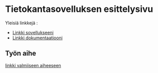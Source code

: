 # Tietokantasovelluksen esittelysivu

Yleisiä linkkejä :

* [Linkki sovellukseeni](http://aqyakush.users.cs.helsinki.fi/tsoha)
* [Linkki dokumentaatiooni](https://github.com/aqyakush/Tsoha-Bootstrap/tree/master/doc)

## Työn aihe

[linkki valmiiseen aiheeseen](http://advancedkittenry.github.io/suunnittelu_ja_tyoymparisto/aiheet/Ostoskassi.html) 
